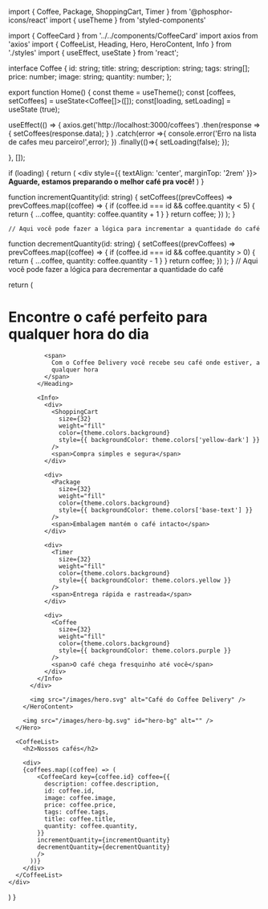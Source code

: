 import { Coffee, Package, ShoppingCart, Timer } from '@phosphor-icons/react'
import { useTheme } from 'styled-components'

import { CoffeeCard } from '../../components/CoffeeCard'
import axios from 'axios'
import { CoffeeList, Heading, Hero, HeroContent, Info } from './styles'
import { useEffect, useState } from 'react';

interface Coffee {
  id: string;
  title: string;
  description: string;
  tags: string[];
  price: number;
  image: string;
  quantity: number;
};

export function Home() {
  const theme = useTheme();
  const [coffees, setCoffees] = useState<Coffee[]>([]);
  const[loading, setLoading] = useState (true);


  

  useEffect(() => {
    axios.get('http://localhost:3000/coffees')
    .then(response =>{
      setCoffees(response.data);
    }
    )
    .catch(error =>{
      console.error('Erro na lista de cafes meu parceiro!',error);
    })
    .finally(()=>{
      setLoading(false);
    });



  }, []);

  if (loading) {
    return (
      <div style={{ textAlign: 'center', marginTop: '2rem' }}>
        <strong>Aguarde, estamos preparando o melhor café pra você!</strong>
      </div>
    )
  }


  
  function incrementQuantity(id: string) {
    setCoffees((prevCoffees) =>
      prevCoffees.map((coffee) => {
        if (coffee.id === id && coffee.quantity < 5) {
          return { ...coffee, quantity: coffee.quantity + 1 }
        }
        return coffee;
      })
    );
  }

    // Aqui você pode fazer a lógica para incrementar a quantidade do café
  

  function decrementQuantity(id: string) {
    setCoffees((prevCoffees) =>
      prevCoffees.map((coffee) => {
        if (coffee.id === id && coffee.quantity > 0) {
          return { ...coffee, quantity: coffee.quantity - 1 }
        }
        return coffee;
      })
    );
  }
    // Aqui você pode fazer a lógica para decrementar a quantidade do café
  

  return (
    <div>
      <Hero>
        <HeroContent>
          <div>
            <Heading>
              <h1>Encontre o café perfeito para qualquer hora do dia</h1>

              <span>
                Com o Coffee Delivery você recebe seu café onde estiver, a
                qualquer hora
              </span>
            </Heading>

            <Info>
              <div>
                <ShoppingCart
                  size={32}
                  weight="fill"
                  color={theme.colors.background}
                  style={{ backgroundColor: theme.colors['yellow-dark'] }}
                />
                <span>Compra simples e segura</span>
              </div>

              <div>
                <Package
                  size={32}
                  weight="fill"
                  color={theme.colors.background}
                  style={{ backgroundColor: theme.colors['base-text'] }}
                />
                <span>Embalagem mantém o café intacto</span>
              </div>

              <div>
                <Timer
                  size={32}
                  weight="fill"
                  color={theme.colors.background}
                  style={{ backgroundColor: theme.colors.yellow }}
                />
                <span>Entrega rápida e rastreada</span>
              </div>

              <div>
                <Coffee
                  size={32}
                  weight="fill"
                  color={theme.colors.background}
                  style={{ backgroundColor: theme.colors.purple }}
                />
                <span>O café chega fresquinho até você</span>
              </div>
            </Info>
          </div>

          <img src="/images/hero.svg" alt="Café do Coffee Delivery" />
        </HeroContent>

        <img src="/images/hero-bg.svg" id="hero-bg" alt="" />
      </Hero>

      <CoffeeList>
        <h2>Nossos cafés</h2>

        <div>
        {coffees.map((coffee) => (
            <CoffeeCard key={coffee.id} coffee={{
              description: coffee.description,
              id: coffee.id,
              image: coffee.image,
              price: coffee.price,
              tags: coffee.tags,
              title: coffee.title,
              quantity: coffee.quantity,
            }}
            incrementQuantity={incrementQuantity}
            decrementQuantity={decrementQuantity}
            />
          ))}
        </div>
      </CoffeeList>
    </div>
  )
}
